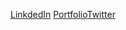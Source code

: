 <a href="https://www.linkedin.com/in/ram%C3%B3n-hern%C3%A1ndez-a794a0279/" target="_blank" >LinkdedIn</a> <a href="https://monki-portfolio.vercel.app/" target="_blank">Portfolio</a><a href="https://twitter.com/ElMonkiG_" target="_blank" >Twitter</a>
